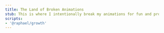```yaml
---
title: The Land of Broken Animations
stub: This is where I intentionally break my animations for fun and profit. It often crashes web browsers. If you want to try it out, clone the simplifience source on [github](http://github.com/Soares/simplifience.com).
scripts:
- '@raphael/growth'
---
```


<div class="growth" data-compounds="8"></div>
